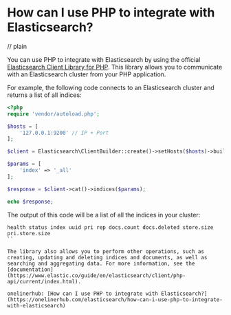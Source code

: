 # How can I use PHP to integrate with Elasticsearch?
// plain

You can use PHP to integrate with Elasticsearch by using the official [Elasticsearch Client Library for PHP](https://github.com/elastic/elasticsearch-php). This library allows you to communicate with an Elasticsearch cluster from your PHP application.

For example, the following code connects to an Elasticsearch cluster and returns a list of all indices:

```php
<?php
require 'vendor/autoload.php';

$hosts = [
    '127.0.0.1:9200' // IP + Port
];

$client = Elasticsearch\ClientBuilder::create()->setHosts($hosts)->build();

$params = [
    'index' => '_all'
];

$response = $client->cat()->indices($params);

echo $response;
```

The output of this code will be a list of all the indices in your cluster:

```
health status index uuid pri rep docs.count docs.deleted store.size pri.store.size
``

The library also allows you to perform other operations, such as creating, updating and deleting indices and documents, as well as searching and aggregating data. For more information, see the [documentation](https://www.elastic.co/guide/en/elasticsearch/client/php-api/current/index.html).

onelinerhub: [How can I use PHP to integrate with Elasticsearch?](https://onelinerhub.com/elasticsearch/how-can-i-use-php-to-integrate-with-elasticsearch)